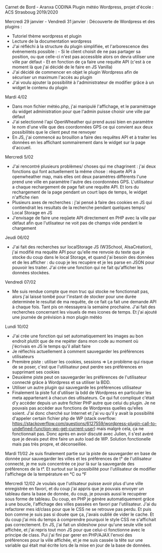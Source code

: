 Carnet de Bord - Aranxa CODINA
Plugin météo Wordpress, projet d'école : ACS Strasboug 2019/2020

Mercredi 29 janvier - Vendredi 31 janvier : 
Découverte de Wordpress et des plugins : 
- Tutoriel thème wordpress et plugin
- Lecture de la documentation wordpress
- J'ai réfléchi à la structure du plugin simplifiée, et l'arborescence des événements possible : 
        - Si le client choisit de ne pas partager sa position, ou que celle-ci n'est pas accessible alors on devra utiliser une ville par défaut
        - Et en fonction de ça faire une requête API (c'est à ce moment là que j'ai décidé de le faire en JS Vanilla)
- J'ai décidé de commencer en objet le plugin Wordpress afin de sécuriser un maximum l'accès au plugin
- J'ai voulu ajouter la possibilité à l'administrateur de modifier grâce à un widget le contenu du plugin

Mardi 4/02

- Dans mon fichier météo.php, j'ai manipulé l'affichage, et le paramètrage du widget administration pour que l'admin puisse choisir une ville par défaut
- J'ai selectionné l'api OpenWheather qui prend aussi bien en paramètre le nom d'une ville que des coordonnées GPS ce qui convient aux deux possibilités 
que le client peut me renvoyer
- En JS, j'ai commencé au brouillon a faire des requêtes API et à traiter les données en les affichant sommairement dans le widget sur la page d'accueil.

Mercredi 5/02

- J'ai rencontré plusieurs problèmes/ choses qui me chagrinent : j'ai deux fonctions qui font actuellement la même chose : rêquete API à openwheather map, mais elles ont deux paramètres différents l'une prend une ville en paramètre l'autre des coordonnées GPS. L'utilisateur a chaque rechargement de page fait une requête API. Et lors du rechargement de la page pendant un court laps de temps, le widget n'affiche rien
- Plusieurs axes de recherches : j'ai pensé à faire des cookies en JS qui contiendrait les resultats de la recherche pendant quelques temps/ Local Storage en JS 
- J'envisage de faire une reqûete API directement en PHP avec la ville par défaut afin que l'utlisateur ne voit pas de champs vide pendant le chargement

Jeudi 06/02

- J'ai fait des recherches sur localStorage JS (W3School, AlsaCréation), j'ai modifié ma requête API pour qu'elle me renvoie du texte que je stocke du coup dans le local Storage, et quand j'ai besoin des données et de les afficher : du coup je les recupère et je les parse en JSON pour pouvoir les traiter. J'ai crée une fonction qui ne fait qu'afficher les données stockées.

Vendredi 07/02 
- Me suis rendue compte que mon truc qui stocke ne fonctionnait pas, alors j'ai laissé tombé pour l'instant de stocker pour une durée determinée le resultat de ma requête, de ce fait ça fait une demande API à chaque fois. Tant pis on réessayera la semaine prochaine. J'ai fait des recherches concernant les visuels de mes icones de temps. Et j'ai ajouté une journée de prévision à mon plugin météo

Lundi 10/02 
- J'ai crée une fonction qui set automatiquement les images au bon endroit plutôt que de me repèter dans mon code au moment où j'écrivais en JS le temps qu'il allait faire
- Je réflechis actuellement à comment sauvegarder les préférences utilisateurs 
- Première piste : utiliser les cookies, sessions => Le problème qui risque de se poser, c'est que l'utilisateur peut perdre ses préférences en supprimant ses cookies
- Deuxième piste peut on sauvegarder les préférences de l'utilisateur connecté grâce à Wordpress et sa utiliser la BDD. 
- Utiliser un autre plugin qui sauvegarde les préférences utilisateur
- Finalement la piste fut d'utiliser la bdd de Wordpress en particulier les meta appartenant à chacun des utlisateurs. Ce qui fut compliqué c'était d'y accèder depuis un autre fichier PHP autre que celui du plugin. Je ne pouvais pas accèder aux fonctions de Wordpress quelles qu'elles soient. J'ai donc cherché sur Internet et j'ai vu qu'il y avait la possibilité d'appeler certain fichier php de WP (stack overflow: https://stackoverflow.com/questions/6127559/wordpress-plugin-call-to-undefined-function-wp-get-current-user) mais malgrè cela, ça ne fonctionnait pas. Donc après en avoir discuté avec Julien, il s'est avéré que je devais peut être faire un auto load de WP. Solution fonctionelle mais pas très propre, et déconseillée. 

Mardi 11/02
Je suis finalement partie sur la piste de sauvegarder en base de donnée pour sauvegarder les villes et les préférences de t° de l'utilisateur connecté, je me suis concentrée ce jour là sur la sauvegarde des préférences de la t°. Et surtout sur la possibilité pour l'utilisateur de modifier l'affichege de la température en °C ou °F

Mercredi 12/02 
Je voulais que l'utilsateur puisse avoir plus d'une ville enregistrée en favori, et du coup j'ai appris que je pouvais envoyer un tableau dans la base de donnée, du coup, je pouvais aussi le recupérer sous forme de tableau.
Du coup, en PHP je génère automatiquement grâce à une boucle, l'affichage des villes passées en favori par l'utilisateur. J'ai du refactorer mes id/class pour que le CSS ne se retrouve pas perdu. Et puis bon comme je suis pas si douée que ça, j'avais oublié de vider le cache. Et du coup j'ai mis du temps à comprendre pourquoi le style CSS ne s'affichait pas correctement. 
En JS, j'ai fait un slideshow pour qu'une seule ville soit affichée, et j'ai repris tout mon JS pour que celui-ci fonctionne avec le principe de class. 
Pui j'ai fini par gerer en PHP/AJAX l'envoi des préférences pour la ville affichée, et je me suis cassée la tête sur une variable qui était mal écrite lors de la mise en jour de la base de données.